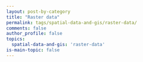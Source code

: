 ```yaml
---
layout: post-by-category
title: "Raster data"
permalink: tags/spatial-data-and-gis/raster-data/
comments: false
author_profile: false
topics:
  spatial-data-and-gis: 'raster-data'
is-main-topic: false
---
```

